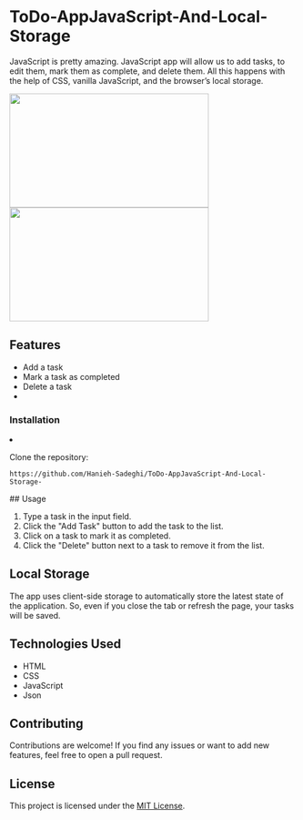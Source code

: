# ToDo-AppJavaScript-And-Local-Storage

JavaScript is pretty amazing. JavaScript app will allow us to add tasks, to edit them, mark them as complete, and delete them. All this happens with the help of CSS, vanilla JavaScript, and the browser’s local storage.

<p>
 <img src="./img/img1.png" width="350" height="200" />
 <img src="./img/img2.png" width="350" height="200" />
</p>

## Features

- Add a task
- Mark a task as completed
- Delete a task
- 
### Installation

  <li>
        <p>Clone the repository:</p>
        <pre><code>https://github.com/Hanieh-Sadeghi/ToDo-AppJavaScript-And-Local-Storage-
</code></pre>
    </li>
## Usage

1. Type a task in the input field.
2. Click the "Add Task" button to add the task to the list.
3. Click on a task to mark it as completed.
4. Click the "Delete" button next to a task to remove it from the list.

## Local Storage

The app uses client-side storage to automatically store the latest state of the application. So, even if you close the tab or refresh the page, your tasks will be saved.

## Technologies Used

- HTML
- CSS
- JavaScript
- Json

## Contributing

Contributions are welcome! If you find any issues or want to add new features, feel free to open a pull request.

## License

This project is licensed under the [MIT License](LICENSE).
